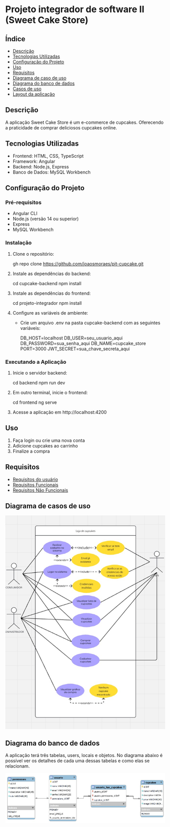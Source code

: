 # Projeto integrador de software II (Sweet Cake Store)

## Índice

- [Descrição](#descrição)
- [Tecnologias Utilizadas](#tecnologias-utilizadas)
- [Configuração do Projeto](#configuração-do-projeto)
- [Uso](#uso)
- [Requisitos](#requisitos)
- [Diagrama de caso de uso](#diagrama-de-casos-de-uso)
- [Diagrama do banco de dados](#diagrama-do-banco-de-dados)
- [Casos de uso](#casos-de-uso)
- [Layout da aplicação](#layout-da-aplicação)

## Descrição

A aplicação Sweet Cake Store é um e-commerce de cupcakes. Oferecendo a praticidade de comprar deliciosos cupcakes online.

## Tecnologias Utilizadas

- Frontend: HTML, CSS, TypeScript
- Framework: Angular
- Backend: Node.js, Express
- Banco de Dados: MySQL Workbench

## Configuração do Projeto

### Pré-requisitos

- Angular CLI
- Node.js (versão 14 ou superior)
- Express
- MySQL Workbench

### Instalação

1. Clone o repositório:
   
   gh repo clone https://github.com/joaosmoraes/pit-cupcake.git
   
   

2. Instale as dependências do backend:
   
   cd cupcake-backend
   npm install
   

3. Instale as dependências do frontend:
   
   cd projeto-integrador
   npm install
   

4. Configure as variáveis de ambiente:
   - Crie um arquivo .env na pasta cupcake-backend com as seguintes variáveis:
     
     DB_HOST=localhost
     DB_USER=seu_usuario_aqui
     DB_PASSWORD=sua_senha_aqui
     DB_NAME=cupcake_store
     PORT=3000
     JWT_SECRET=sua_chave_secreta_aqui
     

### Executando a Aplicação

1. Inicie o servidor backend:
   
   cd backend
   npm run dev
   

2. Em outro terminal, inicie o frontend:
   
   cd frontend
   ng serve
   

3. Acesse a aplicação em http://localhost:4200

## Uso

1. Faça login ou crie uma nova conta
2. Adicione cupcakes ao carrinho
3. Finalize a compra

## Requisitos

- [Requisitos do usuário](./documentacao/requisitos/requisitos-usuario.md)
- [Requisitos Funcionais](./documentacao/requisitos/requisitos-funcionais.md)
- [Requisitos Não Funcionais](./documentacao/requisitos/requisitos-nao-funcionais.md)

## Diagrama de casos de uso

![Diagrama de casos de uso da aplicação Sweet Cake Store](./documentacao/diagramas/diagrama_caso_de_uso.png)

## Diagrama do banco de dados

A aplicação terá três tabelas, users, locais e objetos. No diagrama abaixo é possível ver os detalhes de cada uma dessas tabelas e como elas se relacionam.

![Diagrama do banco de dados da aplicação Sweet Cake Store](./documentacao/diagramas/entidade_relacionamentos.png)

<!-- ## Layout da aplicação

Abaixo estão os links para acessar os [wireframes](https://wireframe.cc/) e [mockups](https://www.figma.com/) da aplicação.

- [Wireframes](https://)
- [Mockups](https://www.figma.com) -->
